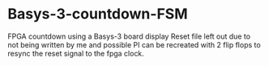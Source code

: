 # Basys-3-countdown-FSM
FPGA countdown using a Basys-3 board display
Reset file left out due to not being written by me and possible PI
can be recreated with 2 flip flops to resync the reset signal to the fpga clock.
